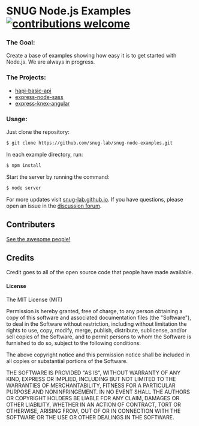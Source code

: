 # SNUG Node.js Examples [![contributions welcome](https://img.shields.io/badge/contributions-welcome-brightgreen.svg?style=flat)](https://github.com/snug-lab/node-examples/issues)

### The Goal:

Create a base of examples showing how easy it is to get started with Node.js. We are always in progress.

### The Projects:

* [hapi-basic-api](https://github.com/snug-lab/snug-node-examples/tree/master/hapi-basic-api)
* [express-node-sass](https://github.com/snug-lab/snug-node-examples/tree/master/express-node-sass)
* [express-knex-angular](https://github.com/snug-lab/snug-node-examples/tree/master/express-knex-angular)

### Usage:

Just clone the repository:

```bash
$ git clone https://github.com/snug-lab/snug-node-examples.git
```

In each example directory, run:

```bash
$ npm install
```

Start the server by running the command:

```bash
$ node server
```

For more updates visit [snug-lab.github.io](https://snug-lab.github.io). If you have questions, please open an issue in the [discussion forum](https://groups.google.com/d/forum/node-sorocaba).

## Contributers

[See the awesome people!](https://github.com/snug-lab/node-examples/graphs/contributors)

## Credits
Credit goes to all of the open source code that people have made available.

#### License

The MIT License (MIT)

Permission is hereby granted, free of charge, to any person obtaining a copy of
this software and associated documentation files (the "Software"), to deal in
the Software without restriction, including without limitation the rights to
use, copy, modify, merge, publish, distribute, sublicense, and/or sell copies of
the Software, and to permit persons to whom the Software is furnished to do so,
subject to the following conditions:

The above copyright notice and this permission notice shall be included in all
copies or substantial portions of the Software.

THE SOFTWARE IS PROVIDED "AS IS", WITHOUT WARRANTY OF ANY KIND, EXPRESS OR
IMPLIED, INCLUDING BUT NOT LIMITED TO THE WARRANTIES OF MERCHANTABILITY, FITNESS
FOR A PARTICULAR PURPOSE AND NONINFRINGEMENT. IN NO EVENT SHALL THE AUTHORS OR
COPYRIGHT HOLDERS BE LIABLE FOR ANY CLAIM, DAMAGES OR OTHER LIABILITY, WHETHER
IN AN ACTION OF CONTRACT, TORT OR OTHERWISE, ARISING FROM, OUT OF OR IN
CONNECTION WITH THE SOFTWARE OR THE USE OR OTHER DEALINGS IN THE SOFTWARE.
